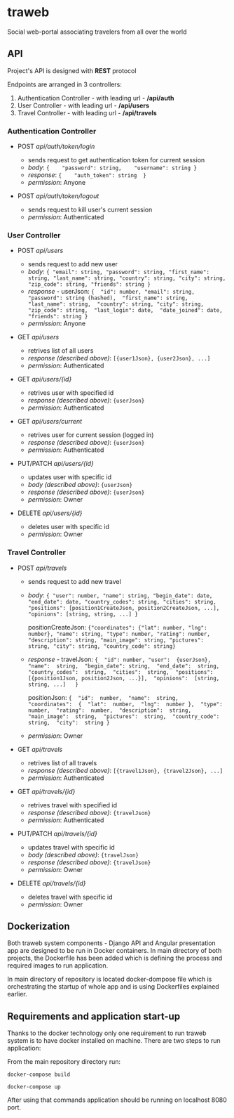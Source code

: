 # traweb
 Social web-portal associating travelers from all over the world

## API
Project's API is designed with **REST** protocol

Endpoints are arranged in 3 controllers:

 1. Authentication Controller -  with leading url - **/api/auth**
 2. User Controller - with leading url - **/api/users**
 3. Travel Controller - with leading url - **/api/travels**

### Authentication Controller

 - POST  *api/auth/token/login* 
	 - sends request to get authentication token for current session
	 - *body*: 
`{    "password": string,    "username": string	}`
	 - *response*: 
`{    "auth_token": string	}`
	- *permission*: Anyone

  - POST  *api/auth/token/logout* 
	 - sends request to kill user's current session
	 - *permission*: Authenticated

### User Controller
 - POST  *api/users* 
	 - sends request to add new user
	 - *body*: 
        `{
        "email": string,
    	   "password": string,
        "first_name": string,
        "last_name": string,
        "country": string,
        "city": string,
        "zip_code": string,
        "friends": string
    }`
	 - *response* - userJson:
	 `{  "id": number, "email": string,  "password": string (hashed),  "first_name": string,  "last_name": string,  "country": string, "city": string,  "zip_code": string,  "last_login": date,  "date_joined": date, "friends": string }`
    - *permission*: Anyone
    
 - GET  *api/users* 
	 - retrives list of all users
	 - *response (described above)*:
	 `[{user1Json}, {user2Json}, ...]`
    - *permission*: Authenticated

 - GET  *api/users/{id}* 
	 - retrives user with specified id
	 - *response (described above)*:
	 `{userJson}`
    - *permission*: Authenticated

 - GET  *api/users/current* 
	 - retrives user for current session (logged in)
	 - *response (described above)*:
	 `{userJson}`
   - *permission*: Authenticated

 - PUT/PATCH  *api/users/{id}* 
	 - updates user with specific id
	 - *body (described above)*:
	 `{userJson}`
	 - *response (described above)*:
	 `{userJson}`
    - *permission*: Owner

 - DELETE  *api/users/{id}* 
	 - deletes user with specific id
    - *permission*: Owner
    
### Travel Controller
 - POST  *api/travels* 
	 - sends request to add new travel
	 - *body*: 
        `{
    "user": number,
    "name": string,
    "begin_date": date,
    "end_date": date,
    "country_codes": string,
    "cities": string,
    "positions": [position1CreateJson, position2CreateJson, ...],
    "opinions": [string, string, ...]
	}`
  
		positionCreateJson:
		`{"coordinates": {"lat": number, "lng": number}, "name": string, "type": number, "rating": number, "description": string, "main_image": string, "pictures": string, "city": string, "country_code": string}`
	 - *response* - travelJson:
	 `{  "id": number, "user":  {userJson},  "name":  string,  "begin_date": string,  "end_date":  string,  "country_codes":  string,  "cities":  string,  "positions":  [{position1Json, position2Json, ...}],  "opinions":  [string, string, ...]  
	}`
  
		positionJson: `{  "id":  number,  "name":  string,  "coordinates":  {  "lat":  number,  "lng":  number },  "type":  number,  "rating":  number,  "description":  string,  "main_image":  string,  "pictures":  string,  "country_code":  string,  "city":  string }`
    - *permission*: Owner
    
 - GET  *api/travels* 
	 - retrives list of all travels
	 - *response (described above)*:
	 `[{travel1Json}, {travel2Json}, ...]`
    - *permission*: Authenticated

 - GET  *api/travels/{id}* 
	 - retrives travel with specified id
	 - *response (described above)*:
	 `{travelJson}`
    - *permission*: Authenticated

 - PUT/PATCH  *api/travels/{id}* 
	 - updates travel with specific id
	 - *body (described above)*:
	 `{travelJson}`
	 - *response (described above)*:
	 `{travelJson}`
    - *permission*: Owner

 - DELETE  *api/travels/{id}* 
	 - deletes travel with specific id
    - *permission*: Owner
    
## Dockerization

Both traweb system components - Django API and Angular presentation app are designed to be run in Docker containers. 
In main directory of both projects, the Dockerfile has been added which is defining the process and required images to run application.

In main directory of repository is located docker-dompose file which is orchestrating the startup of whole app and is using Dockerfiles explained earlier.

## Requirements and application start-up

Thanks to the docker technology only one requirement to run traweb system is to have docker installed on machine.
There are two steps to run application:

From the main repository directory run:

`docker-compose build`

`docker-compose up`

After using that commands application should be running on localhost 8080 port.

